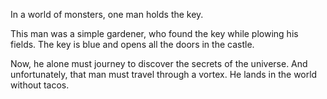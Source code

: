 
In a world of monsters, one man holds the key. 

This man was a simple gardener, who found the key while plowing his fields.  The key is blue and opens all the doors in the castle. 

Now, he alone must journey to discover the secrets of the universe.  And unfortunately, that man must travel through a vortex.
He lands in the world without tacos.
